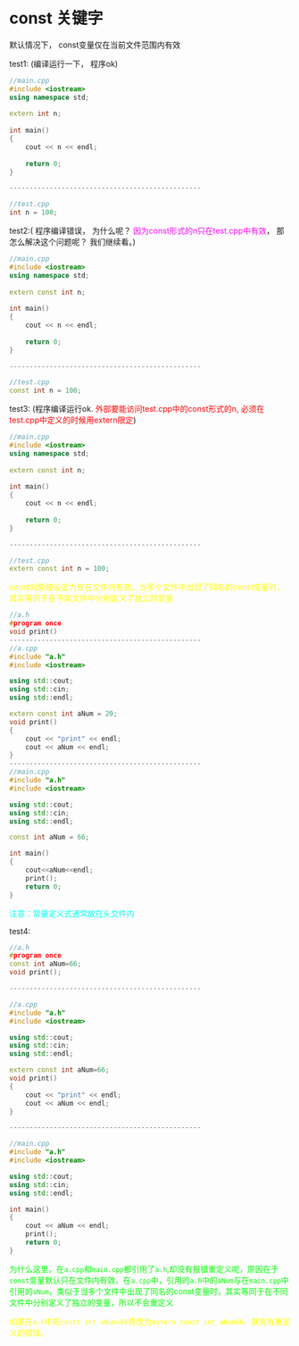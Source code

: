 # const 关键字

默认情况下， const变量仅在当前文件范围内有效

test1: (编译运行一下， 程序ok)
```C++
//main.cpp
#include <iostream>  
using namespace std;  
  
extern int n;  
  
int main()  
{  
    cout << n << endl;  
  
    return 0;  
}  

------------------------------------------------

//test.cpp
int n = 100;
``` 

test2:( 程序编译错误， 为什么呢？ <font color=ff00ff>因为const形式的n只在test.cpp中有效</font>， 那怎么解决这个问题呢？ 我们继续看。)
```C++
//main.cpp
#include <iostream>  
using namespace std;  
  
extern const int n;  
  
int main()  
{  
    cout << n << endl;  
  
    return 0;  
}  

------------------------------------------------

//test.cpp
const int n = 100;
``` 

test3: (程序编译运行ok.  <font color=ff0000>外部要能访问test.cpp中的const形式的n, 必须在test.cpp中定义的时候用extern限定</font>)
```C++
//main.cpp
#include <iostream>  
using namespace std;  
  
extern const int n;  
  
int main()  
{  
    cout << n << endl;  
  
    return 0;  
}

------------------------------------------------

//test.cpp
extern const int n = 100;
``` 

<font color=ffff00>const对象被设定为仅在文件内有效。当多个文件中出现了同名的const变量时，其实等同于在不同文件中分别定义了独立的变量</font>

```C++
//a.h
#program once
void print()
------------------------------------------------
//a.cpp
#include "a.h"
#include <iostream>

using std::cout;
using std::cin;
using std::endl;

extern const int aNum = 20;
void print()
{
	cout << "print" << endl;
	cout << aNum << endl;
}
------------------------------------------------
//main.cpp
#include "a.h"
#include <iostream>

using std::cout;
using std::cin;
using std::endl;

const int aNum = 66;

int main()
{
    cout<<aNum<<endl;
    print();
    return 0;
}

```

<font color=00fff0>注意：常量定义式通常放在头文件内</font>

test4:
```C++
//a.h
#program once
const int aNum=66;
void print();

------------------------------------------------

//a.cpp
#include "a.h"
#include <iostream>

using std::cout;
using std::cin;
using std::endl;

extern const int aNum=66;
void print()
{
	cout << "print" << endl;
	cout << aNum << endl;
}

------------------------------------------------

//main.cpp
#include "a.h" 
#include <iostream>

using std::cout;
using std::cin;
using std::endl;

int main()
{
    cout << aNum << endl;
    print();
    return 0;
}

```

<font color=00ff00>为什么这里，在`a.cpp`和`main.cpp`都引用了`a.h`,却没有报错重定义呢，原因在于`const`变量默认只在文件内有效，在`a.cpp`中，引用的`a.h`中的`aNum`与在`main.cpp`中引用的`aNum`，类似于当多个文件中出现了同名的const变量时，其实等同于在不同文件中分别定义了独立的变量，所以不会重定义</font>  

<font color=ffff00>如果在`a.h`中把`const int aNum=66`修改为`extern const int aNum66`，就有有重定义的错误。
